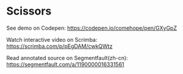 # Scissors

See demo on Codepen: https://codepen.io/comehope/pen/GXyGpZ

Watch interactive video on Scrimba: https://scrimba.com/p/pEgDAM/cwkQWtz

Read annotated source on Segmentfault(zh-cn): https://segmentfault.com/a/1190000016331561